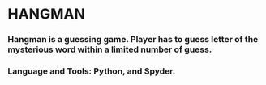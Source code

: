 # HANGMAN
### Hangman is a guessing game. Player has to guess letter of the mysterious word within a limited number of guess.
### Language and Tools: Python, and Spyder.
